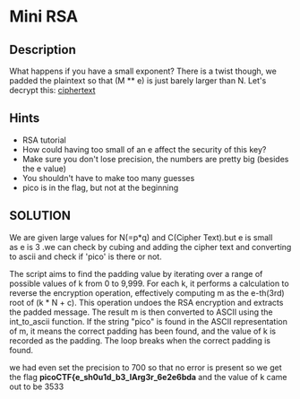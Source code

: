 # Mini RSA
## Description
What happens if you have a small exponent? There is a twist though, we padded the plaintext so that (M ** e) is just barely larger than N. Let's decrypt this: [ciphertext](https://mercury.picoctf.net/static/387dc6431820338cc74324cc5cc9550f/ciphertext)
## Hints
*   RSA tutorial
* How could having too small of an e affect the security of this key?
* Make sure you don't lose precision, the numbers are pretty big (besides the e value)
* You shouldn't have to make too many guesses
* pico is in the flag, but not at the beginning

## SOLUTION
We are given large values for N(=p*q) and C(Cipher Text).but e is small<br>
as e is 3 .we can check by cubing and adding the cipher text and converting to ascii and check if 'pico' is there or not.

The script aims to find the padding value by iterating over a range of possible values of k from 0 to 9,999.
For each k, it performs a calculation to reverse the encryption operation, effectively computing m as the e-th(3rd) root of (k * N + c). This operation undoes the RSA encryption and extracts the padded message.
The result m is then converted to ASCII using the int_to_ascii function.
If the string "pico" is found in the ASCII representation of m, it means the correct padding has been found, and the value of k is recorded as the padding.
The loop breaks when the correct padding is found.

we had even set the precision to 700 so that no error is present
so we get the flag **picoCTF{e_sh0u1d_b3_lArg3r_6e2e6bda**
and the value of k came out to be 3533
